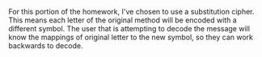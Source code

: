 For this portion of the homework, I've chosen to use a substitution cipher. This means each letter of the original method will be encoded with a different symbol. The user that is attempting to decode the message will know the mappings of original letter to the new symbol, so they can work backwards to decode.